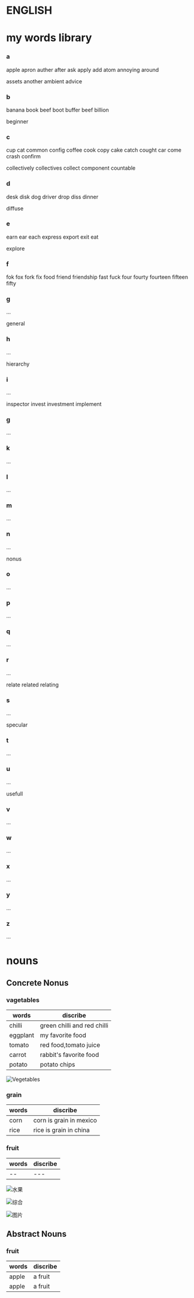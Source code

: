 # ENGLISH



# my words library
### a 
  apple apron auther after ask apply add atom annoying around

  assets another ambient advice

### b
  banana book beef boot buffer beef billion

  beginner

### c  
  cup cat common config coffee cook copy cake catch cought car come crash confirm

  collectively  collectives collect  component countable

### d  
  desk disk dog driver drop diss dinner 

  diffuse

### e 
  earn ear  each  express export exit eat

  explore

### f   
  fok fox  fork  fix food friend friendship fast fuck four fourty fourteen fifteen  fifty

### g 
  ... 

  general

### h 
  ... 

  hierarchy

### i 
  ... 

  inspector invest investment implement

### g 
  ... 

### k
  ... 

### l
  ... 

### m
  ... 

### n
  ... 

  nonus

### o
  ... 

### p
  ... 

### q
  ... 

### r
  ... 
  
  relate  related relating

### s
  ... 

  specular

### t
  ... 

### u
  ... 

  usefull

### v
  ... 

### w
  ... 

### x
  ...

### y
  ...  

### z
  ... 


     
# nouns
## Concrete Nonus
### vagetables
|words|discribe|
|-|-|
|chilli|green chilli and red chilli|
|eggplant|my favorite food|
|tomato|red food,tomato juice|
|carrot|rabbit's favorite food|
|potato|potato chips|

![Vegetables](https://7esl.com/wp-content/uploads/2017/12/Vegetables.jpg)


### grain
|words|discribe|
|-|-|
|corn|corn is grain in mexico|
|rice|rice is grain in china|


### fruit
|words|discribe|
|-|-|
|--|---|

![水果](https://7esl.com/wp-content/uploads/2017/12/Fruit-vocabulary.jpg)


![综合](https://7esl.com/wp-content/uploads/2017/12/HERBS-SPICES-vocabulary.jpg)




![图片](https://7esl.com/wp-content/uploads/2019/02/CONCRETE-NOUNS-IN-ENGLISH-1.jpg)
## Abstract Nouns
### fruit
|words|discribe|
|-|-|
|apple|a fruit|
|apple|a fruit|
